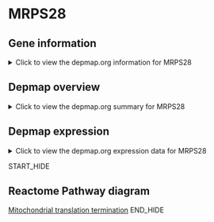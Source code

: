 <h1>MRPS28</h1>

<h2>Gene information</h2>
<details>
  <summary>Click to view the depmap.org information for MRPS28</summary>
  <iframe src="https://depmap.org/portal/gene/MRPS28?tab=about" style="border:none;width:100%;height:800px"></iframe>
</details>

<h2>Depmap overview</h2>
<details>
  <summary>Click to view the depmap.org summary for MRPS28</summary>
  <iframe src="https://depmap.org/portal/gene/MRPS28?tab=overview" style="border:none;width:100%;height:800px"></iframe>
</details>

<h2>Depmap expression</h2>
<details>
  <summary>Click to view the depmap.org expression data for MRPS28</summary>
  <iframe src="https://depmap.org/portal/gene/MRPS28?tab=characterization" style="border:none;width:100%;height:800px"></iframe>
</details>


START_HIDE
<h2>Reactome Pathway diagram</h2>
<a href="https://reactome.org/PathwayBrowser/#/R-HSA-5419276">Mitochondrial translation termination</a>
END_HIDE


